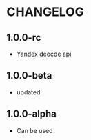 CHANGELOG
==============

1.0.0-rc
-----------------
  * Yandex deocde api

1.0.0-beta
-----------------
  * updated

1.0.0-alpha
-----------------
  * Can be used
